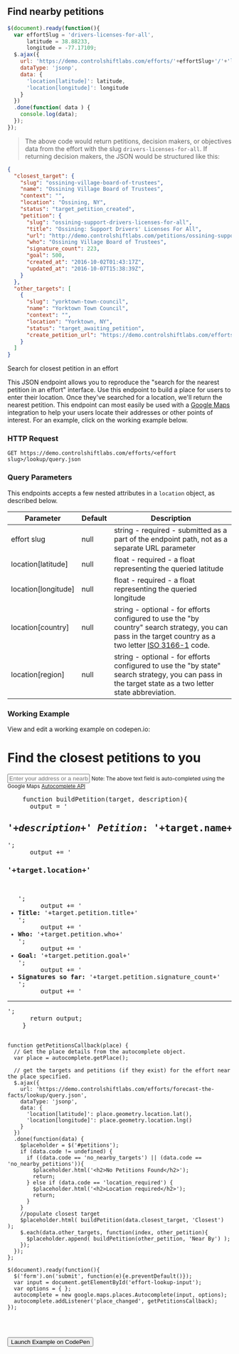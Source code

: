 ## Find nearby petitions

```js
$(document).ready(function(){
  var effortSlug = 'drivers-licenses-for-all',
      latitude = 38.88233,
      longitude = -77.17109;
  $.ajax({
    url: 'https://demo.controlshiftlabs.com/efforts/'+effortSlug+'/'+'lookup/query.json',
    dataType: 'jsonp',
    data: {
      'location[latitude]': latitude,
      'location[longitude]': longitude
    }
  })
  .done(function( data ) {
    console.log(data);
  });
});
```
<!--slash in '/'+'lookup/query.json' above disappears if combined with lookup/query-->

> The above code would return petitions, decision makers, or objectives data from the effort with the slug `drivers-licenses-for-all`. If returning decision makers, the JSON would be structured like this:

```json
{
  "closest_target": {
    "slug": "ossining-village-board-of-trustees",
    "name": "Ossining Village Board of Trustees",
    "context": "",
    "location": "Ossining, NY",
    "status": "target_petition_created",
    "petition": {
      "slug": "ossining-support-drivers-licenses-for-all",
      "title": "Ossining: Support Drivers' Licenses For All",
      "url": "http://demo.controlshiftlabs.com/petitions/ossining-support-drivers-licenses-for-all",
      "who": "Ossining Village Board of Trustees",
      "signature_count": 223,
      "goal": 500,
      "created_at": "2016-10-02T01:43:17Z",
      "updated_at": "2016-10-07T15:38:39Z",
    }
  },
  "other_targets": [
    {
      "slug": "yorktown-town-council",
      "name": "Yorktown Town Council",
      "context": "",
      "location": "Yorktown, NY",
      "status": "target_awaiting_petition",
      "create_petition_url": "https://demo.controlshiftlabs.com/efforts/drivers-licenses-for-all/petitions/creating?target_id=1234"
    }
  ]
}
```

Search for closest petition in an effort

This JSON endpoint allows you to reproduce the "search for the nearest petition in an effort" interface. Use this endpoint to build a place for users to enter their location. Once they've searched for a location, we'll return the nearest petition. This endpoint can most easily be used with a [Google Maps](https://developers.google.com/places/web-service/autocomplete) integration to help your users locate their addresses or other points of interest. For an example, click on the working example below.

### HTTP Request

`GET https://demo.controlshiftlabs.com/efforts/<effort slug>/lookup/query.json`

### Query Parameters

This endpoints accepts a few nested attributes in a `location` object, as described below.

Parameter | Default | Description
--------- | ------- | -----------
effort slug | null | string - required - submitted as a part of the endpoint path, not as a separate URL parameter
location[latitude] | null | float - required - a float representing the queried latitude
location[longitude] | null | float - required - a float representing the queried longitude
location[country] | null | string - optional - for efforts configured to use the "by country" search strategy, you can pass in the target country as a two letter [ISO 3166-1](https://en.wikipedia.org/wiki/ISO_3166-1_alpha-2#Officially_assigned_code_elements) code.
location[region] | null | string - optional - for efforts configured to use the "by state" search strategy, you can pass in the target state as a two letter state abbreviation.

### Working Example

View and edit a working example on codepen.io:

<div class="js-codepen-data hidden"
  data-js_external="https://maps.googleapis.com/maps/api/js?key=AIzaSyDw9B-9V5FipCWKhEmMwCFGRcKHO3fSB78&libraries=places;https://ajax.googleapis.com/ajax/libs/jquery/3.3.1/jquery.min.js"
  data-title="ControlShift Labs: List of Petitions in an Effort Example">
  <div class="codepen-html">
    <h1>Find the closest petitions to you</h1>
    <form>
      <input type="text" class="form-control" id="effort-lookup-input" placeholder="Enter your address or a nearby landmark">
      <small>Note: The above text field is auto-completed using the Google Maps <a href="https://developers.google.com/places/web-service/autocomplete" target="_blank">Autocomplete API</a></small>
    </form>
    <div id="petitions">
    </div>
  </div>
  <pre class="codepen-js">
    function buildPetition(target, description){
      output = '<h2><em>'+description+' Petition</em>: '+target.name+'</h2>';
      output += '<h3>'+target.location+'</h3> <ul>';
      output += '<li><strong>Title:</strong> '+target.petition.title+'</li>';
      output += '<li><strong>Who:</strong> '+target.petition.who+'</li>';
      output += '<li><strong>Goal:</strong> '+target.petition.goal+'</li>';
      output += '<li><strong>Signatures so far:</strong> '+target.petition.signature_count+'</li>';
      output += '</ul><hr/>';
      return output;
    }

    function getPetitionsCallback(place) {
      // Get the place details from the autocomplete object.
      var place = autocomplete.getPlace();

      // get the targets and petitions (if they exist) for the effort near the place specified.
      $.ajax({
        url: 'https://demo.controlshiftlabs.com/efforts/forecast-the-facts/lookup/query.json',
        dataType: 'jsonp',
        data: {
          'location[latitude]': place.geometry.location.lat(),
          'location[longitude]': place.geometry.location.lng()
        }
      })
      .done(function(data) {
        $placeholder = $('#petitions');
        if (data.code != undefined) {
          if ((data.code == 'no_nearby_targets') || (data.code == 'no_nearby_petitions')){
            $placeholder.html('<h2>No Petitions Found</h2>');
            return;
          } else if (data.code == 'location_required') {
            $placeholder.html('<h2>Location required</h2>');
            return;
          }
        }
        //populate closest target
        $placeholder.html( buildPetition(data.closest_target, 'Closest') );
        $.each(data.other_targets, function(index, other_petition){
          $placeholder.append( buildPetition(other_petition, 'Near By') );
        });
      });
    };

    $(document).ready(function(){
      $('form').on('submit', function(e){e.preventDefault()});
      var input = document.getElementById('effort-lookup-input');
      var options = { };
      autocomplete = new google.maps.places.Autocomplete(input, options);
      autocomplete.addListener('place_changed', getPetitionsCallback);
    });
  </pre>
</div>

<form action="https://codepen.io/pen/define" method="POST" target="_blank" class="hidden">
  <input type="hidden" name="data" class="js-data" value="">
  <input type="submit" value="Launch Example on CodePen">
</form>
